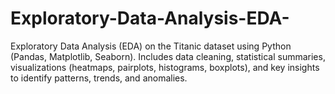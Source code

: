 # Exploratory-Data-Analysis-EDA-
Exploratory Data Analysis (EDA) on the Titanic dataset using Python (Pandas, Matplotlib, Seaborn). Includes data cleaning, statistical summaries, visualizations (heatmaps, pairplots, histograms, boxplots), and key insights to identify patterns, trends, and anomalies.
